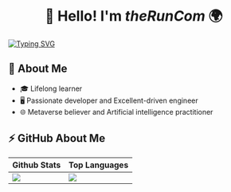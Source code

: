 <h1 align="center">👋 Hello! I'm <i>theRunCom</i> 🌍</h1> 

[![Typing SVG](https://readme-typing-svg.demolab.com?font=Josefin+Sans&weight=600&size=24&pause=1000&color=DF4AF7&center=true&vCenter=true&multiline=true&random=false&width=735&lines=The+unexamined+life+is+not+worth+living%E2%8F%B3+++++++++%E2%80%94+Socrates)](https://git.io/typing-svg)

## :book: About Me

- 🎓 Lifelong learner
- 🖥  Passionate developer and Excellent-driven engineer
- 🌐 Metaverse believer and Artificial intelligence practitioner

## ⚡ GitHub About Me

| Github Stats | Top Languages |
| --- | --- |
| <img align="left" src="https://github-readme-stats-git-masterrstaa-rickstaa.vercel.app/api?username=theRunCom&show_icons=true&count_private=true&theme=highcontrast" /> | <img src="https://github-readme-stats-git-masterrstaa-rickstaa.vercel.app/api/top-langs/?username=theRunCom&layout=compact&count_private=true&theme=highcontrast" /> |

